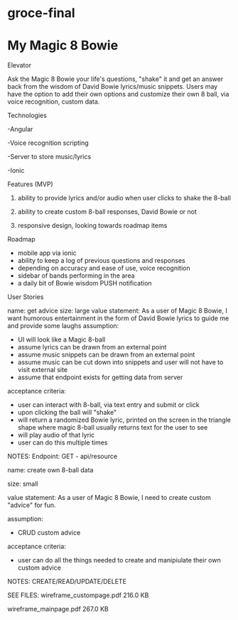 # groce-final
# My Magic 8 Bowie

Elevator

Ask the Magic 8 Bowie your life's questions, "shake" it and get an answer back from the wisdom of David Bowie lyrics/music snippets. Users may have the option to add their own options and customize their own 8 ball, via voice recognition, custom data.

Technologies

-Angular

-Voice recognition scripting

-Server to store music/lyrics

-Ionic

Features (MVP)

1) ability to provide lyrics and/or audio when user clicks to shake the 8-ball

2) ability to create custom 8-ball responses, David Bowie or not

3) responsive design, looking towards roadmap items

Roadmap

- mobile app via ionic
- ability to keep a log of previous questions and responses
- depending on accuracy and ease of use, voice recognition
- sidebar of bands performing in the area
- a daily bit of Bowie wisdom PUSH notification

User Stories

name: get advice
size: large 
value statement: As a user of Magic 8 Bowie, I want humorous entertainment in the form of David Bowie lyrics to guide me and provide some laughs
assumption: 
- UI will look like a Magic 8-ball
- assume lyrics can be drawn from an external point
- assume music snippets can be drawn from an external point
- assume music can be cut down into snippets and user will not have to visit external site
- assume that endpoint exists for getting data from server



acceptance criteria:

- user can interact with 8-ball, via text entry and submit or click
- upon clicking the ball will "shake"
- will return a randomized Bowie lyric, printed on the screen in the triangle shape where magic 8-ball usually returns text for the user to see
- will play audio of that lyric
- user can do this multiple times

NOTES: Endpoint: GET - api/resource

name: create own 8-ball data

size: small 

value statement: As a user of Magic 8 Bowie, I need to create custom "advice" for fun.

assumption:
- CRUD custom advice

acceptance criteria:
- user can do all the things needed to create and manipiulate their own custom advice

NOTES: CREATE/READ/UPDATE/DELETE

SEE FILES:
  wireframe_custompage.pdf
  216.0 KB

  wireframe_mainpage.pdf
  267.0 KB



